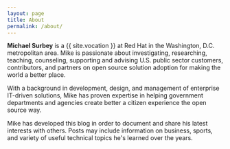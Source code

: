 ```yaml
---
layout: page
title: About
permalink: /about/
---
```


**Michael Surbey** is a {{ site.vocation }} at Red Hat in the Washington, D.C. metropolitan area. Mike is passionate about investigating, researching, teaching, counseling, supporting and advising U.S. public sector customers, contributors, and partners on open source solution adoption for making the world a better place.

With a background in development, design, and management of enterprise IT-driven solutions, Mike has proven expertise in helping government departments and agencies create better a citizen experience the open source way.

Mike has developed this blog in order to document and share his latest interests with others. Posts may include information on business, sports, and variety of useful technical topics he's learned over the years.
